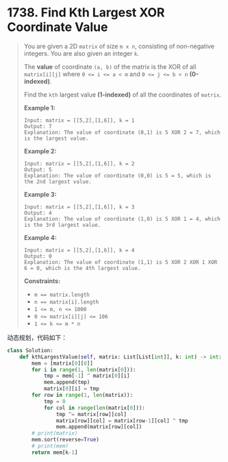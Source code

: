 # 1738. Find Kth Largest XOR Coordinate Value

> You are given a 2D `matrix` of size `m x n`, consisting of non-negative integers. You are also given an integer `k`.
>
> The **value** of coordinate `(a, b)` of the matrix is the XOR of all `matrix[i][j]` where `0 <= i <= a < m` and `0 <= j <= b < n` **(0-indexed)**.
>
> Find the `kth` largest value **(1-indexed)** of all the coordinates of `matrix`.
>
>  
>
> **Example 1:**
>
> ```
> Input: matrix = [[5,2],[1,6]], k = 1
> Output: 7
> Explanation: The value of coordinate (0,1) is 5 XOR 2 = 7, which is the largest value.
> ```
>
> **Example 2:**
>
> ```
> Input: matrix = [[5,2],[1,6]], k = 2
> Output: 5
> Explanation: The value of coordinate (0,0) is 5 = 5, which is the 2nd largest value.
> ```
>
> **Example 3:**
>
> ```
> Input: matrix = [[5,2],[1,6]], k = 3
> Output: 4
> Explanation: The value of coordinate (1,0) is 5 XOR 1 = 4, which is the 3rd largest value.
> ```
>
> **Example 4:**
>
> ```
> Input: matrix = [[5,2],[1,6]], k = 4
> Output: 0
> Explanation: The value of coordinate (1,1) is 5 XOR 2 XOR 1 XOR 6 = 0, which is the 4th largest value.
> ```
>
>  
>
> **Constraints:**
>
> - `m == matrix.length`
> - `n == matrix[i].length`
> - `1 <= m, n <= 1000`
> - `0 <= matrix[i][j] <= 106`
> - `1 <= k <= m * n`

动态规划，代码如下：

```python
class Solution:
    def kthLargestValue(self, matrix: List[List[int]], k: int) -> int:
        mem = [matrix[0][0]]
        for i in range(1, len(matrix[0])):
            tmp = mem[-1] ^ matrix[0][i]
            mem.append(tmp)
            matrix[0][i] = tmp
        for row in range(1, len(matrix)):
            tmp = 0
            for col in range(len(matrix[0])):
                tmp ^= matrix[row][col]
                matrix[row][col] = matrix[row-1][col] ^ tmp
                mem.append(matrix[row][col])
        # print(matrix)
        mem.sort(reverse=True)
        # print(mem)
        return mem[k-1]
```

